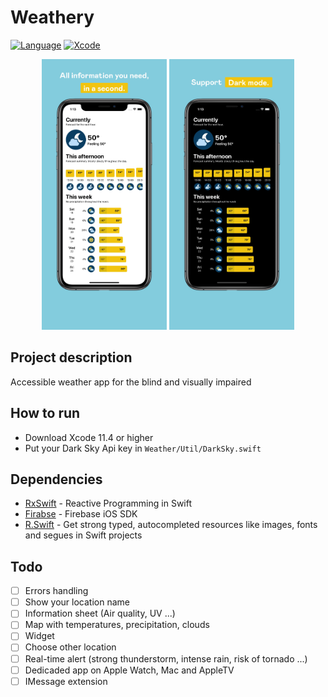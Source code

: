 # Weathery

[![Language](https://img.shields.io/badge/Swift-5.2-brightgreen.svg)](http://swift.org)
[![Xcode](https://img.shields.io/badge/Xcode-11.4-brightgreen.svg)](https://developer.apple.com/download/more/)

<p align="center">
<img src="./fastlane/screenshots/en-US/1_iphone65_1.ftl_e3f6d1d08b38e77160f21ba74e8d86df_0ae974ff9a2ba2cd6ce553a9cd0f92d8.png" width="200" />
<img src="./fastlane/screenshots/en-US/2_iphone65_2.ftl_eb699319582de05fefe42388f7929181_85d0355164e601fb2df17194def6ddf0.png" width="200" />
</p>

## Project description

Accessible weather app for the blind and visually impaired

## How to run

* Download Xcode 11.4 or higher
* Put your Dark Sky Api key in `Weather/Util/DarkSky.swift`

## Dependencies

* [RxSwift](https://github.com/ReactiveX/RxSwift) - Reactive Programming in Swift
* [Firabse](https://github.com/firebase/firebase-ios-sdk) - Firebase iOS SDK
* [R.Swift](https://github.com/mac-cain13/R.swift) - Get strong typed, autocompleted resources like images, fonts and segues in Swift projects

## Todo

- [ ] Errors handling
- [ ] Show your location name
- [ ] Information sheet (Air quality, UV ...)
- [ ] Map with temperatures, precipitation, clouds
- [ ] Widget
- [ ] Choose other location
- [ ] Real-time alert (strong thunderstorm, intense rain, risk of tornado ...)
- [ ] Dedicaded app on Apple Watch, Mac and AppleTV
- [ ] IMessage extension
